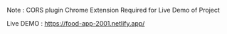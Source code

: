 Note : CORS plugin Chrome Extension Required for Live Demo of Project

Live DEMO : https://food-app-2001.netlify.app/
